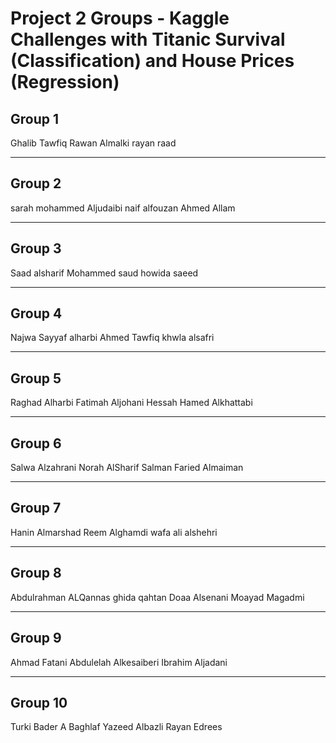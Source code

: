 # Project 2 Groups - Kaggle Challenges with Titanic Survival (Classification) and House Prices (Regression)

## Group 1
Ghalib Tawfiq
Rawan Almalki
rayan raad
_____________________________________
## Group 2
sarah mohammed Aljudaibi
naif alfouzan
Ahmed Allam
_____________________________________
## Group 3
Saad alsharif
Mohammed saud
howida saeed
_____________________________________
## Group 4
Najwa Sayyaf alharbi
Ahmed Tawfiq
khwla alsafri
_____________________________________
## Group 5
Raghad Alharbi
Fatimah Aljohani
Hessah Hamed Alkhattabi
_____________________________________
## Group 6
Salwa Alzahrani
Norah AlSharif
Salman Faried Almaiman
_____________________________________
## Group 7
Hanin Almarshad
Reem Alghamdi
wafa ali alshehri
_____________________________________
## Group 8
Abdulrahman ALQannas
ghida qahtan
Doaa Alsenani
Moayad Magadmi
_____________________________________
## Group 9
Ahmad Fatani
Abdulelah Alkesaiberi
Ibrahim Aljadani
_____________________________________
## Group 10
Turki Bader A Baghlaf
Yazeed Albazli
Rayan Edrees

